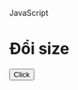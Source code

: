 <!DOCTYPE html>
<html lang="en">
<head>
    <meta charset="UTF-8">
    <meta name="viewport" content="width=device-width, initial-scale=1.0">
    <title>Document</title>
</head>
<body>
    <p id="dm">JavaScript</p>
    <h1>Đổi size </h1>
    <button type="button" onclick="document.getElementById('dm').style.fontSize='40px'">Click </button>
    <script>
        var a = 10;
        var b = 30;
        var c= a + b;
        var d = 100 + 300;
    </script>
    
    

    
    
</body>
</html>